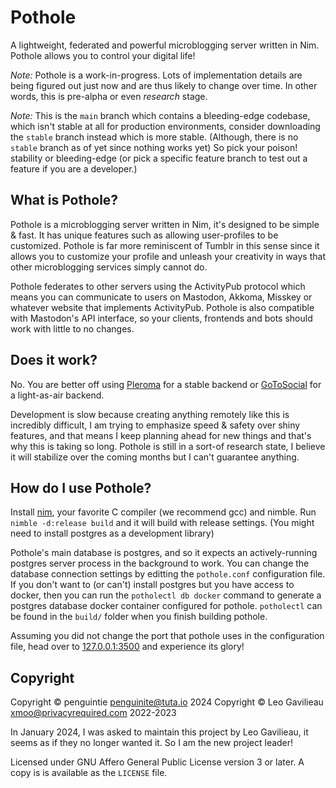 # Pothole

A lightweight, federated and powerful microblogging server written in Nim. Pothole allows you to control your digital life!

*Note:* Pothole is a work-in-progress. Lots of implementation details are being figured out just now and are thus likely to change over time. In other words, this is pre-alpha or even *research* stage. 

*Note:* This is the `main` branch which contains a bleeding-edge codebase, which isn't stable at all for production environments, consider downloading the `stable` branch instead which is more stable. (Although, there is no `stable` branch as of yet since nothing works yet) So pick your poison! stability or bleeding-edge (or pick a specific feature branch to test out a feature if you are a developer.)

## What is Pothole?

Pothole is a microblogging server written in Nim, it's designed to be simple & fast. It has unique features such as allowing user-profiles to be customized. Pothole is far more reminiscent of Tumblr in this sense since it allows you to customize your profile and unleash your creativity in ways that other microblogging services simply cannot do.

Pothole federates to other servers using the ActivityPub protocol which means you can communicate to users on Mastodon, Akkoma, Misskey or whatever website that implements ActivityPub. Pothole is also compatible with Mastodon's API interface, so your clients, frontends and bots should work with little to no changes.

## Does it work?

No. You are better off using [Pleroma](https://pleroma.social/) for a stable backend or [GoToSocial](https://gotosocial.org/) for a light-as-air backend.

Development is slow because creating anything remotely like this is incredibly difficult, I am trying to emphasize speed & safety over shiny features, and that means I keep planning ahead for new things and that's why this is taking so long. Pothole is still in a sort-of research state, I believe it will stabilize over the coming months but I can't guarantee anything.

## How do I use Pothole?

Install [nim](https://nim-lang.org/), your favorite C compiler (we recommend gcc) and nimble. Run `nimble -d:release build` and it will build with release settings. (You might need to install postgres as a development library)

Pothole's main database is postgres, and so it expects an actively-running postgres server process in the background to work. You can change the database connection settings by editting the `pothole.conf` configuration file. If you don't want to (or can't) install postgres but you have access to docker, then you can run the `potholectl db docker` command to generate a postgres database docker container configured for pothole. `potholectl` can be found in the `build/` folder when you finish building pothole.

Assuming you did not change the port that pothole uses in the configuration file, head over to [127.0.0.1:3500](http://127.0.0.1:3500) and experience its glory!

## Copyright

Copyright © penguintie <penguinite@tuta.io> 2024
Copyright © Leo Gavilieau <xmoo@privacyrequired.com> 2022-2023

In January 2024, I was asked to maintain this project by Leo Gavilieau, it seems as if they no longer wanted it. So I am the new project leader!

Licensed under GNU Affero General Public License version 3 or later. A copy is is available as the `LICENSE` file.
